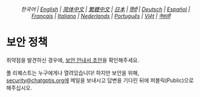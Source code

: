 <div align="center">
<h6>
<a href="../"><img height=15 style="margin: 0 3px -2px" src="https://raw.githubusercontent.com/kudoai/chatgpt.js/6fa1659feadaf70853996dc7d7f6e1ab5a1e6301/media/images/icons/earth-americas.svg"></a>
 한국어 |
<a href="../SECURITY.md">English</a> |
<a href="../zh-cn/SECURITY.md">简体中文</a> |
<a href="../zh-tw/SECURITY.md">繁體中文</a> |
<a href="../ja/SECURITY.md">日本</a> |
<a href="../hi/SECURITY.md">हिंदी</a> |
<a href="../de/SECURITY.md">Deutsch</a> |
<a href="../es/SECURITY.md">Español</a> |
<a href="../fr/SECURITY.md">Français</a> |
<a href="../it/SECURITY.md">Italiano</a> |
<a href="../nl/SECURITY.md">Nederlands</a> |
<a href="../pt/SECURITY.md">Português</a> |
<a href="../vi/SECURITY.md">Việt</a> |
<a href="../ne/SECURITY.md">नेपाली</a>
</h6>
</div>

# 보안 정책

취약점을 발견하신 경우에, [보안 안내서 초안](https://github.com/kudoai/chatgpt.js/security/advisories/new)을 확인해주세요.

풀 리퀘스트는 누구에게나 열려있습니다! 하지만 보안을 위해, security@chatgptjs.org에 메일을 보내시고 답변을 기다린 뒤에 퍼블릭(Public)으로 해주십시오.
